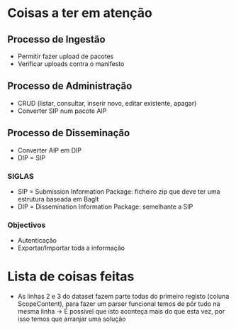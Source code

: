 
# Coisas a ter em atenção

## Processo de Ingestão
- Permitir fazer upload de pacotes
- Verificar uploads contra o manifesto

## Processo de Administração
- CRUD (listar, consultar, inserir novo, editar existente, apagar)
- Converter SIP num pacote AIP

## Processo de Disseminação
- Converter AIP em DIP
- DIP = SIP

### SIGLAS
- SIP = Submission Information Package: ficheiro zip que deve ter uma estrutura baseada em Baglt
- DIP = Dissemination Information Package: semelhante a SIP

### Objectivos
- Autenticação
- Exportar/Importar toda a informação

# Lista de coisas feitas

- As linhas 2 e 3 do dataset fazem parte todas do primeiro registo (coluna ScopeContent), para fazer um parser funcional temos de pôr tudo na mesma linha -> É possível que isto aconteça mais do que esta vez, por isso temos que arranjar uma solução

